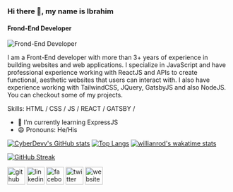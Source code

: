 ### Hi there 👋, my name is Ibrahim
#### Frond-End Developer
![Frond-End Developer](https://s3.amazonaws.com/shecodesio-production/uploads/files/000/011/782/original/frontend.png?1624833023)

I am a Front-End developer with more than 3+ years of experience in building websites and web applications. I specialize in JavaScript and have professional experience working with ReactJS and APIs to create functional, aesthetic websites that users can interact with. I also have experience working with TailwindCSS, JQuery, GatsbyJS and also NodeJS. You can checkout some of my projects.

Skills: HTML / CSS / JS / REACT / GATSBY / 

- 🌱 I’m currently learning ExpressJS 
- 😄 Pronouns: He/His 

[![CyberDevv's GitHub stats](https://github-readme-stats.vercel.app/api?username=CyberDevv&show_icons=true&theme=github_dark)](https://github.com/anuraghazra/github-readme-stats)
[![Top Langs](https://github-readme-stats.vercel.app/api/top-langs/?username=CyberDevv)](https://github.com/anuraghazra/github-readme-stats)
[![willianrod's wakatime stats](https://github-readme-stats.vercel.app/api/wakatime?username=CyberDevv)](https://github.com/anuraghazra/github-readme-stats)
<!-- ![Profile views](https://gpvc.arturio.dev/CyberDevv) -->
[![GitHub Streak](https://github-readme-streak-stats.herokuapp.com/?user=CyberDevv&theme=dark)](https://git.io/streak-stats)




[<img src='https://cdn.jsdelivr.net/npm/simple-icons@3.0.1/icons/github.svg' alt='github' height='40'>](https://github.com/https://github.com/CyberDevv) [<img src='https://cdn.jsdelivr.net/npm/simple-icons@3.0.1/icons/linkedin.svg' alt='linkedin' height='40'>](https://www.linkedin.com/in/https://www.linkedin.com/in/odesolaibrahim//)  [<img src='https://cdn.jsdelivr.net/npm/simple-icons@3.0.1/icons/facebook.svg' alt='facebook' height='40'>](https://www.facebook.com/https://www.facebook.com/odesola.ibrahim.dev)  [<img src='https://cdn.jsdelivr.net/npm/simple-icons@3.0.1/icons/twitter.svg' alt='twitter' height='40'>](https://twitter.com/https://twitter.com/CyberDevv)  [<img src='https://cdn.jsdelivr.net/npm/simple-icons@3.0.1/icons/icloud.svg' alt='website' height='40'>](https://ibrahim-odesola.netlify.app/)  

